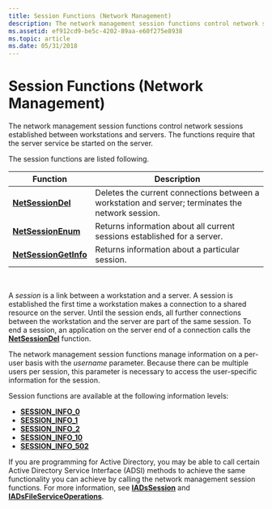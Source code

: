 ```yaml
---
title: Session Functions (Network Management)
description: The network management session functions control network sessions established between workstations and servers. The functions require that the server service be started on the server.
ms.assetid: ef912cd9-be5c-4202-89aa-e60f275e8938
ms.topic: article
ms.date: 05/31/2018
---
```


# Session Functions (Network Management)

The network management session functions control network sessions established between workstations and servers. The functions require that the server service be started on the server.

The session functions are listed following.



| Function                                      | Description                                                                                       |
|-----------------------------------------------|---------------------------------------------------------------------------------------------------|
| [**NetSessionDel**](/windows/desktop/api/lmshare/nf-lmshare-netsessiondel)         | Deletes the current connections between a workstation and server; terminates the network session. |
| [**NetSessionEnum**](/windows/desktop/api/lmshare/nf-lmshare-netsessionenum)       | Returns information about all current sessions established for a server.                          |
| [**NetSessionGetInfo**](/windows/desktop/api/lmshare/nf-lmshare-netsessiongetinfo) | Returns information about a particular session.                                                   |



 

A *session* is a link between a workstation and a server. A session is established the first time a workstation makes a connection to a shared resource on the server. Until the session ends, all further connections between the workstation and the server are part of the same session. To end a session, an application on the server end of a connection calls the [**NetSessionDel**](/windows/desktop/api/lmshare/nf-lmshare-netsessiondel) function.

The network management session functions manage information on a per-user basis with the *username* parameter. Because there can be multiple users per session, this parameter is necessary to access the user-specific information for the session.

Session functions are available at the following information levels:

-   [**SESSION\_INFO\_0**](/windows/desktop/api/lmshare/ns-lmshare-session_info_0)
-   [**SESSION\_INFO\_1**](/windows/desktop/api/lmshare/ns-lmshare-session_info_1)
-   [**SESSION\_INFO\_2**](/windows/desktop/api/lmshare/ns-lmshare-session_info_2)
-   [**SESSION\_INFO\_10**](/windows/desktop/api/lmshare/ns-lmshare-session_info_10)
-   [**SESSION\_INFO\_502**](/windows/desktop/api/lmshare/ns-lmshare-session_info_502)

If you are programming for Active Directory, you may be able to call certain Active Directory Service Interface (ADSI) methods to achieve the same functionality you can achieve by calling the network management session functions. For more information, see [**IADsSession**](/windows/desktop/api/iads/nn-iads-iadssession) and [**IADsFileServiceOperations**](/windows/desktop/api/iads/nn-iads-iadsfileserviceoperations).

 

 
